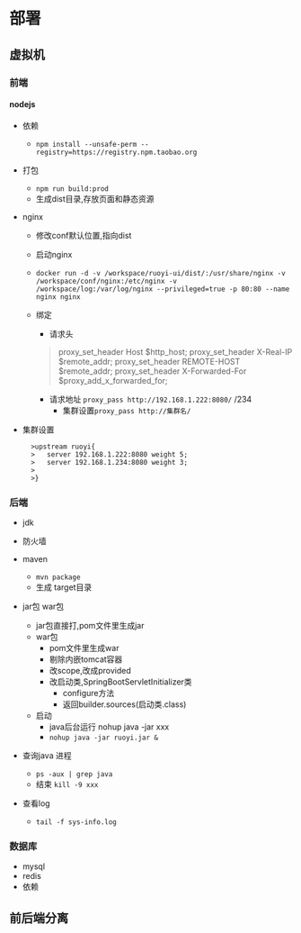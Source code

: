 # 部署

## 虚拟机

### 前端
#### nodejs
- 依赖
    - `npm install --unsafe-perm --registry=https://registry.npm.taobao.org`
- 打包
    - `npm run build:prod`
    - 生成dist目录,存放页面和静态资源

- nginx
    - 修改conf默认位置,指向dist
    - 启动nginx
    - `docker run -d -v /workspace/ruoyi-ui/dist/:/usr/share/nginx -v /workspace/conf/nginx:/etc/nginx -v /workspace/log:/var/log/nginx --privileged=true -p 80:80 --name nginx nginx
`
    - 绑定
        - 请求头
        > proxy_set_header Host $http_host;
          proxy_set_header X-Real-IP $remote_addr;
          proxy_set_header REMOTE-HOST $remote_addr;
          proxy_set_header X-Forwarded-For $proxy_add_x_forwarded_for;
        
        - 请求地址 `proxy_pass http://192.168.1.222:8080/` /234
            - 集群设置`proxy_pass http://集群名/`
- 集群设置

        >upstream ruoyi{
        >   server 192.168.1.222:8080 weight 5;
        >   server 192.168.1.234:8080 weight 3;
        >
        >}

### 后端
- jdk
- 防火墙
- maven
    - `mvn package`
    - 生成 target目录
    
- jar包 war包
    - jar包直接打,pom文件里生成jar
    - war包
        - pom文件里生成war
        - 剔除内嵌tomcat容器
        - 改scope,改成provided
        - 改启动类,SpringBootServletInitializer类
            - configure方法
            - 返回builder.sources(启动类.class)
    - 启动
        - java后台运行 nohup java -jar xxx
        - `nohup java -jar ruoyi.jar &`
- 查询java 进程
    - `ps -aux | grep java`
    - 结束 `kill -9 xxx`
- 查看log 
    - `tail -f sys-info.log`
### 数据库
- mysql
- redis
- 依赖

## 前后端分离
